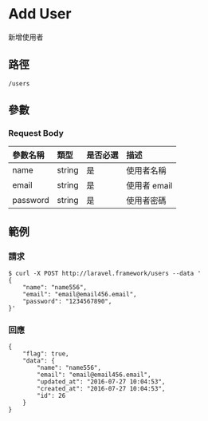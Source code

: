 # Add User

新增使用者

## 路徑

```
/users
```

## 參數

### Request Body

| 參數名稱 | 類型 | 是否必選 | 描述 |
| :--- | :--- | :--- | :--- |
| name | string | 是 | 使用者名稱 |
| email | string | 是 | 使用者 email |
| password | string | 是 | 使用者密碼 |

## 範例

### 請求

```
$ curl -X POST http://laravel.framework/users --data '
{
    "name": "name556",
    "email": "email@email456.email",
    "password": "1234567890",
}'
```

### 回應

```
{
    "flag": true,
    "data": {
        "name": "name556",
        "email": "email@email456.email",
        "updated_at": "2016-07-27 10:04:53",
        "created_at": "2016-07-27 10:04:53",
        "id": 26
    }
}
```

